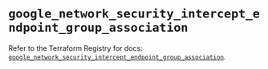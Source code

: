 # `google_network_security_intercept_endpoint_group_association`

Refer to the Terraform Registry for docs: [`google_network_security_intercept_endpoint_group_association`](https://registry.terraform.io/providers/hashicorp/google-beta/6.31.0/docs/resources/google_network_security_intercept_endpoint_group_association).
